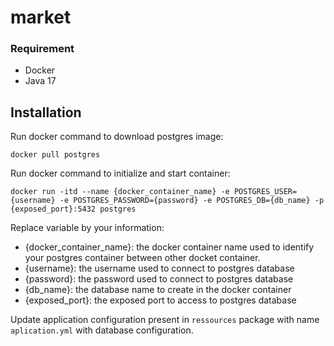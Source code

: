 # market

### Requirement

- Docker
- Java 17

## Installation

Run docker command to download postgres image:

``docker pull postgres``

Run docker command to initialize and start container:

``docker run -itd --name {docker_container_name} -e POSTGRES_USER={username} -e POSTGRES_PASSWORD={password} -e POSTGRES_DB={db_name} -p {exposed_port}:5432 postgres``

Replace variable by your information: 

  - {docker_container_name}: the docker container name used to identify your postgres container between other docket container.
  - {username}: the username used to connect to postgres database
  - {password}: the password used to connect to postgres database
  - {db_name}: the database name to create in the docker container
  - {exposed_port}: the exposed port to access to postgres database

Update application configuration present in `ressources` package with name `aplication.yml` with database configuration. 
